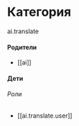 # Категория

ai.translate


#### Родители

- [[ai]]


#### Дети

###### Роли
- [[ai.translate.user]]
